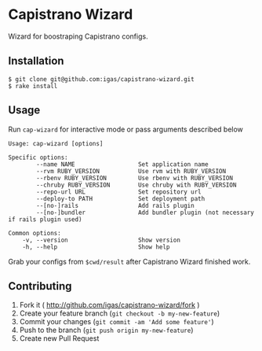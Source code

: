 # Capistrano Wizard

Wizard for boostraping Capistrano configs.

## Installation

    $ git clone git@github.com:igas/capistrano-wizard.git
    $ rake install

## Usage

Run `cap-wizard` for interactive mode or pass arguments described below

    Usage: cap-wizard [options]

    Specific options:
            --name NAME                  Set application name
            --rvm RUBY_VERSION           Use rvm with RUBY_VERSION
            --rbenv RUBY_VERSION         Use rbenv with RUBY_VERSION
            --chruby RUBY_VERSION        Use chruby with RUBY_VERSION
            --repo-url URL               Set repository url
            --deploy-to PATH             Set deployment path
            --[no-]rails                 Add rails plugin
            --[no-]bundler               Add bundler plugin (not necessary if rails plugin used)

    Common options:
        -v, --version                    Show version
        -h, --help                       Show help

Grab your configs from `$cwd/result` after Capistrano Wizard finished work.

## Contributing

1. Fork it ( http://github.com/igas/capistrano-wizard/fork )
2. Create your feature branch (`git checkout -b my-new-feature`)
3. Commit your changes (`git commit -am 'Add some feature'`)
4. Push to the branch (`git push origin my-new-feature`)
5. Create new Pull Request
